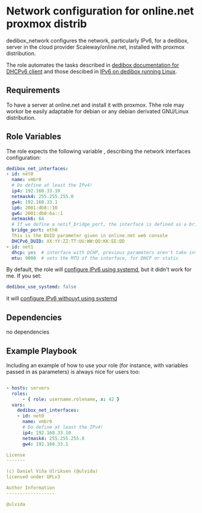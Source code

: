 Network configuration for online.net proxmox distrib 
=========

dedibox_network configures the network, particularly IPv6, for a dedibox, server in the cloud provider Scaleway/online.net, installed with proxmox distribution.

The role automates the tasks described in [dedibox documentation for DHCPv6 client](https://www.scaleway.com/en/docs/dedibox-network/ipv6/how-to/configure-dhcpv6/) and those descibed in [IPv6 on dedibox running Linux](https://www.scaleway.com/en/docs/dedibox-network/ipv6/how-to/configure-ipv6-linux/).

Requirements
------------

To have a server at online.net and install it with proxmox. Thhe role may workor be easily adaptable for debian or any debian derivated GNU/Linux distribution.


Role Variables
--------------
The role expects the following variable , describing the network interfaces configuration: 

```yaml
dedibox_net_interfaces:
- id: net0
  name: vmbr0
  # Do define at least the IPv4!
  ip4: 192.168.33.10
  netmask4: 255.255.255.0
  gw4: 192.168.33.1
  ip6: 2001:db8::10
  gw6: 2001:db8:6a::1
  netmask6: 64
  # If we define a netif_bridge_port, the interface is defined as a bridge
  bridge_port: eth0
  This is the DUID parameter given in online.net web console
  DHCPv6_DUID: XX:YY:ZZ:TT:UU:WW:QQ:KK:EE:DD
- id: net1 
  dhcp: yes  # interface with DCHP, previous parameters aren't take into account
  mtu: 9000  # sets the MTU of the interface, for DHCP or static
```

By default, the role will [configure IPv6 using systemd](https://www.scaleway.com/en/docs/dedibox-network/ipv6/how-to/configure-ipv6-linux/#how-to-configure-ipv6-on-debian), but it didn't work for me. If you set: 

```yaml
dedibox_use_systemd: false
```
it will [configure IPv6 withouyt using systemd](https://www.scaleway.com/en/docs/dedibox-network/ipv6/how-to/configure-ipv6-linux/#how-to-configure-ipv6-on-debian-without-systemd)


Dependencies
------------

no dependencies

Example Playbook
----------------

Including an example of how to use your role (for instance, with variables passed in as parameters) is always nice for users too:

```yaml

- hosts: servers
  roles:
      - { role: username.rolename, x: 42 }
  vars:
    dedibox_net_interfaces:
    - id: net0
      name: vmbr0
      # Do define at least the IPv4!
      ip4: 192.168.33.10
      netmask4: 255.255.255.0
      gw4: 192.168.33.1

License
-------

(c) Daniel Viña Ulriksen (@ulvida)
licensed under GPLv3

Author Information
------------------

@ulvida
